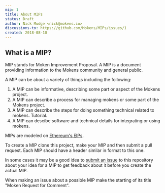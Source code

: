 ```yaml
---
mip: 1
title: About MIPs
status: Draft
author: Nick Mudge <nick@mokens.io>
discussions-to: https://github.com/Mokens/MIPs/issues/1
created: 2018-08-10
---
```


## What is a MIP?

MIP stands for Moken Improvement Proposal. A MIP is a document providing information to the Mokens community and general public.

A MIP can be about a variety of things including the following:
1. A MIP can be informative, describing some part or aspect of the Mokens project.
2. A MIP can describe a process for managing mokens or some part of the Mokens project.
2. A MIP can describe the steps for doing something technical related to mokens. Tutorial.
3. A MIP can descibe software and technical details for integrating or using mokens.

MIPs are modeled on [Ethereum's EIPs](https://github.com/ethereum/EIPs).

To create a MIP clone this project, make your MIP and then submit a pull request. Each MIP should have a header similar in format to this one.

In some cases it may be a good idea to [submit an issue](https://github.com/Mokens/MIPs/issues/new) to this repository about your idea for a MIP to get feedback about it before you create the actual MIP.

When making an issue about a possible MIP make the starting of its title "Moken Request for Comment".




